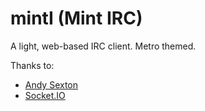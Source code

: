 mintI (Mint IRC)
=====
A light, web-based IRC client. Metro themed.


Thanks to:
*	[Andy Sexton](http://acsexton.com "Bachelor in Philosophy")
*	[Socket.IO](http://socket.io)
